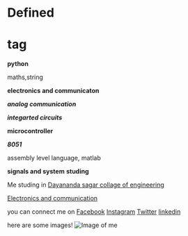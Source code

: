 #  Defined  <h1> tag

**python**

maths,string

**electronics and communicaton**

***analog communication***

***integarted circuits***

**microcontroller**

***8051***

assembly level language, matlab

**signals and system**
**studing**

Me studing in [Dayananda sagar collage of engineering](http://dayanandasagar.edu/dsce/)

[Electronics and communication](http://dayanandasagar.edu/dsce/electronics-and-communication)

you can connect me on [Facebook](https://www.facebook.com/profile.php?id=100011421298777)     [Instagram](https://www.instagram.com/prasad.gola//)     [Twitter](https://twitter.com/basavaprasad11)   [linkedin](https://www.linkedin.com/in/basava-prasad-gola-997864137/)


here are some images!
![Image of me](http://pngimg.com/uploads/google/google_PNG19643.png)
